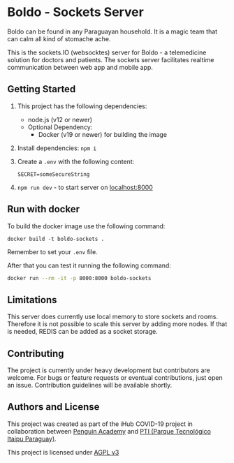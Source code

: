 # Boldo - Sockets Server

Boldo can be found in any Paraguayan household. It is a magic team that can calm all kind of stomache ache.

This is the sockets.IO (websocktes) server for Boldo - a telemedicine solution for doctors and patients.
The sockets server facilitates realtime communication between web app and mobile app.

## Getting Started

1. This project has the following dependencies:

   - node.js (v12 or newer)
   - Optional Dependency:
     - Docker (v19 or newer) for building the image

2. Install dependencies: `npm i`

3. Create a `.env` with the following content:

   ```
   SECRET=someSecureString
   ```

4. `npm run dev` - to start server on [localhost:8000](http://localhost:8000)

## Run with docker

To build the docker image use the following command:

```
docker build -t boldo-sockets .
```

Remember to set your `.env` file.

 After that you can test it running the following command:

```bash
docker run --rm -it -p 8000:8000 boldo-sockets
```

## Limitations

This server does currently use local memory to store sockets and rooms. Therefore it is not possible to scale this server by adding more nodes. If that is needed, REDIS can be added as a socket storage.

## Contributing

The project is currently under heavy development but contributors are welcome. For bugs or feature requests or eventual contributions, just open an issue. Contribution guidelines will be available shortly.

## Authors and License

This project was created as part of the iHub COVID-19 project in collaboration between [Penguin Academy](https://penguin.academy) and [PTI (Parque Tecnológico Itaipu Paraguay)](http://pti.org.py).

This project is licensed under
[AGPL v3](LICENSE)
